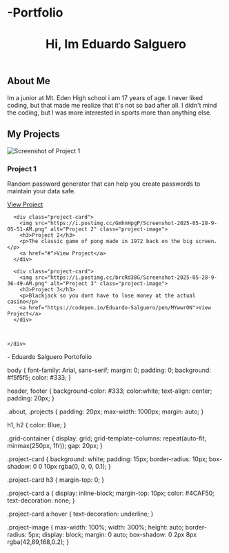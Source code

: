 # -Portfolio


<!DOCTYPE html>
<html lang="en">
<head>
  <meta charset="UTF-8">
  <title>My Portfolio</title>
  <link rel="stylesheet" href="style.css">
</head>
<body>
  <header>
    <h1>Hi, Im Eduardo Salguero</h1>
    <p></p>
  </header>

  <section class="about">
    <h2>About Me</h2>
    <p>Im a junior at Mt. Eden High school i am 17 years of age. I never liked coding, but that made me realize that it's not so bad after all. I didn't mind the coding, but I was more interested in sports more than anything else.</p>
  </section>

<section class="projects">
    <h2>My Projects</h2>
    <div class="grid-container">
      <div class="project-card">
        <img src="https://i.postimg.cc/Ls14vXkd/Screenshot-2025-05-28-8-53-20-AM.png" alt="Screenshot of Project 1" class="project-image">
        <h3>Project 1</h3>
        <p>Random password generator that can help you create passwords to maintain your data safe.</p>
        <a href="#">View Project</a>
      </div>

      <div class="project-card">
        <img src="https://i.postimg.cc/GmhnHpgP/Screenshot-2025-05-28-9-05-51-AM.png" alt="Project 2" class="project-image">
        <h3>Project 2</h3>
        <p>The classic game of pong made in 1972 back on the big screen.</p>
        <a href="#">View Project</a>
      </div>

      <div class="project-card">
        <img src="https://i.postimg.cc/brcRd38G/Screenshot-2025-05-28-9-36-49-AM.png" alt="Project 3" class="project-image">
        <h3>Project 3</h3>
        <p>Blackjack so you dont have to lose money at the actual casino</p>
        <a href="https://codepen.io/Eduardo-Salguero/pen/MYwwrON">View Project</a>
      </div>
     
      

    </div>
  </section>

  <footer>
    <p> - Eduardo Salguero Portofolio</p>
  </footer>

  <script src="script.js"></script>
</body>
</html>
body {
  font-family: Arial, sans-serif;
  margin: 0;
  padding: 0;
  background: #f5f5f5;
  color: #333;
}

header, footer {
  background-color: #333;
  color:white;
  text-align: center;
  padding: 20px;
}

.about, .projects {
  padding: 20px;
  max-width: 1000px;
  margin: auto;
}

h1, h2 {
  color: Blue;
}

.grid-container {
  display: grid;
  grid-template-columns: repeat(auto-fit, minmax(250px, 1fr));
  gap: 20px;
}

.project-card {
  background: white;
  padding: 15px;
  border-radius: 10px;
  box-shadow: 0 0 10px rgba(0, 0, 0, 0.1);
}

.project-card h3 {
  margin-top: 0;
}

.project-card a {
  display: inline-block;
  margin-top: 10px;
  color: #4CAF50;
  text-decoration: none;
}

.project-card a:hover {
  text-decoration: underline;
}

.project-image {
  max-width: 100%;
  width: 300%;
  height: auto;
  border-radius: 5px;
  display: block;
  margin: 0 auto;
  box-shadow: 0 2px 8px rgba(42,89,168,0.2);
}
